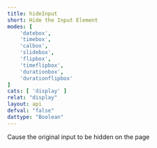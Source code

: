 ```yaml
---
title: hideInput
short: Hide the Input Element
modes: [
	'datebox',
	'timebox',
	'calbox',
	'slidebox',
	'flipbox',
	'timeflipbox',
	'durationbox',
	'durationflipbox'
]
cats: [ 'display' ]
relat: "display"
layout: api
defval: "false"
dattype: "Boolean"
---
```


Cause the original input to be hidden on the page
